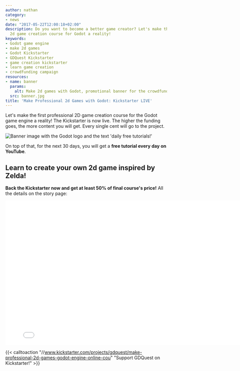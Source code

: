 ```yaml
---
author: nathan
category:
- news
date: "2017-05-22T12:00:18+02:00"
description: Do you want to become a better game creator? Let's make the first professional
  2d game creation course for Godot a reality!
keywords:
- Godot game engine
- make 2d games
- Godot Kickstarter
- GDQuest Kickstarter
- game creation kickstarter
- learn game creation
- crowdfunding campaign
resources:
- name: banner
  params:
    alt: Make 2d games with Godot, promotional banner for the crowdfunding campaign
  src: banner.jpg
title: 'Make Professional 2d Games with Godot: Kickstarter LIVE'
---
```



Let's make the first professional 2D game creation course for the Godot game engine a reality! The Kickstarter is now live. The higher the funding goes, the more content you will get. Every single cent will go to the project.

![Banner image with the Godot logo and the text 'daily free tutorials!'](free-tutorials.png)

On top of that, for the next 30 days, you will get a **free tutorial every day on YouTube**.

## Learn to create your own 2d game inspired by Zelda! 

**Back the Kickstarter now and get at least 50% of final course's price!** All the details on the story page:

<iframe width="800" height="450" src="//www.kickstarter.com/projects/gdquest/make-professional-2d-games-godot-engine-online-cou/widget/video.html" frameborder="0" scrolling="no"> </iframe>

{{< calltoaction "//www.kickstarter.com/projects/gdquest/make-professional-2d-games-godot-engine-online-cou" "Support GDQuest on Kickstarter!" >}}
